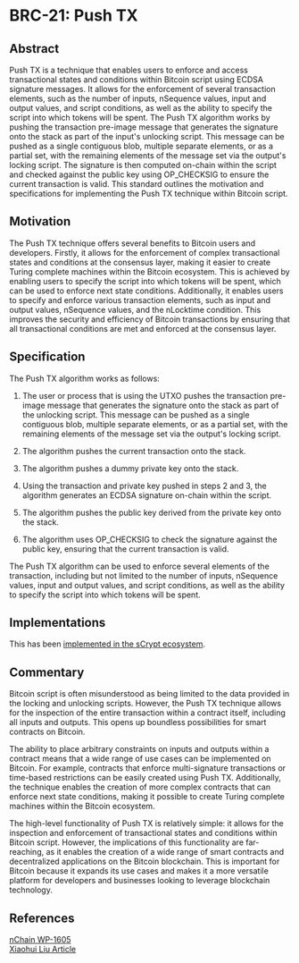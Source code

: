 # BRC-21: Push TX

## Abstract

Push TX is a technique that enables users to enforce and access transactional states and conditions within Bitcoin script using ECDSA signature messages. It allows for the enforcement of several transaction elements, such as the number of inputs, nSequence values, input and output values, and script conditions, as well as the ability to specify the script into which tokens will be spent. The Push TX algorithm works by pushing the transaction pre-image message that generates the signature onto the stack as part of the input's unlocking script. This message can be pushed as a single contiguous blob, multiple separate elements, or as a partial set, with the remaining elements of the message set via the output's locking script. The signature is then computed on-chain within the script and checked against the public key using OP_CHECKSIG to ensure the current transaction is valid. This standard outlines the motivation and specifications for implementing the Push TX technique within Bitcoin script.

## Motivation

The Push TX technique offers several benefits to Bitcoin users and developers. Firstly, it allows for the enforcement of complex transactional states and conditions at the consensus layer, making it easier to create Turing complete machines within the Bitcoin ecosystem. This is achieved by enabling users to specify the script into which tokens will be spent, which can be used to enforce next state conditions. Additionally, it enables users to specify and enforce various transaction elements, such as input and output values, nSequence values, and the nLocktime condition. This improves the security and efficiency of Bitcoin transactions by ensuring that all transactional conditions are met and enforced at the consensus layer.

## Specification

The Push TX algorithm works as follows:

1. The user or process that is using the UTXO pushes the transaction pre-image message that generates the signature onto the stack as part of the unlocking script. This message can be pushed as a single contiguous blob, multiple separate elements, or as a partial set, with the remaining elements of the message set via the output's locking script.

2. The algorithm pushes the current transaction onto the stack.

3. The algorithm pushes a dummy private key onto the stack.

4. Using the transaction and private key pushed in steps 2 and 3, the algorithm generates an ECDSA signature on-chain within the script.

5. The algorithm pushes the public key derived from the private key onto the stack.

6. The algorithm uses OP_CHECKSIG to check the signature against the public key, ensuring that the current transaction is valid.

The Push TX algorithm can be used to enforce several elements of the transaction, including but not limited to the number of inputs, nSequence values, input and output values, and script conditions, as well as the ability to specify the script into which tokens will be spent.

## Implementations

This has been [implemented in the sCrypt ecosystem](https://scryptdoc.readthedocs.io/en/latest/contracts.html#library-tx).

## Commentary

Bitcoin script is often misunderstood as being limited to the data provided in the locking and unlocking scripts. However, the Push TX technique allows for the inspection of the entire transaction within a contract itself, including all inputs and outputs. This opens up boundless possibilities for smart contracts on Bitcoin.

The ability to place arbitrary constraints on inputs and outputs within a contract means that a wide range of use cases can be implemented on Bitcoin. For example, contracts that enforce multi-signature transactions or time-based restrictions can be easily created using Push TX. Additionally, the technique enables the creation of more complex contracts that can enforce next state conditions, making it possible to create Turing complete machines within the Bitcoin ecosystem.

The high-level functionality of Push TX is relatively simple: it allows for the inspection and enforcement of transactional states and conditions within Bitcoin script. However, the implications of this functionality are far-reaching, as it enables the creation of a wide range of smart contracts and decentralized applications on the Bitcoin blockchain. This is important for Bitcoin because it expands its use cases and makes it a more versatile platform for developers and businesses looking to leverage blockchain technology.

## References  

[nChain WP-1605](https://nchain.com/wp-content/uploads/2022/03/WP1605_PUSHTX-and-its-Building-Blocks.pdf)  
[Xiaohui Liu Article](https://xiaohuiliu.medium.com/op-push-tx-3d3d279174c1)
